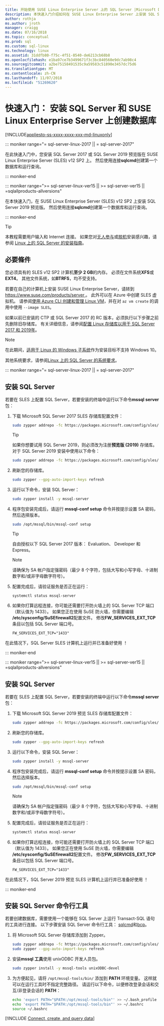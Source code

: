 ```yaml
---
title: 开始使用 SUSE Linux Enterprise Server 上的 SQL Server |Microsoft Docs
description: 本快速入门介绍如何在 SUSE Linux Enterprise Server 上安装 SQL Server 2017 或 SQL Server 2019 然后创建和查询使用 sqlcmd 数据库。
author: rothja
ms.author: jroth
manager: craigg
ms.date: 07/16/2018
ms.topic: conceptual
ms.prod: sql
ms.custom: sql-linux
ms.technology: linux
ms.assetid: 31ddfb80-f75c-4f51-8540-de6213cb68b8
ms.openlocfilehash: e1ba97ce7b3499671f3c3bc840560e9dc7ab98c4
ms.sourcegitcommit: a2be75158491535c9a59583c51890e3457dc75d6
ms.translationtype: MT
ms.contentlocale: zh-CN
ms.lasthandoff: 11/07/2018
ms.locfileid: "51269620"
---
```

# <a name="quickstart-install-sql-server-and-create-a-database-on-suse-linux-enterprise-server"></a>快速入门： 安装 SQL Server 和 SUSE Linux Enterprise Server 上创建数据库

[!INCLUDE[appliesto-ss-xxxx-xxxx-xxx-md-linuxonly](../includes/appliesto-ss-xxxx-xxxx-xxx-md-linuxonly.md)]

<!--SQL Server 2017 on Linux-->
::: moniker range="= sql-server-linux-2017 || = sql-server-2017"

在此快速入门中，您安装 SQL Server 2017 或 SQL Server 2019 预览版在 SUSE Linux Enterprise Server (SLES) v12 SP2 上。 然后使用连接**sqlcmd**创建第一个数据库和运行查询。

::: moniker-end
<!--SQL Server 2019 on Linux-->
::: moniker range=">= sql-server-linux-ver15 || >= sql-server-ver15 || =sqlallproducts-allversions"

在本快速入门，在 SUSE Linux Enterprise Server (SLES) v12 SP2 上安装 SQL Server 2019 预览版。 然后使用连接**sqlcmd**创建第一个数据库和运行查询。

::: moniker-end

> [!TIP]
> 本教程需要用户输入和 Internet 连接。 如果您对[无人参与](sql-server-linux-setup.md#unattended)或[脱机](sql-server-linux-setup.md#offline)安装感兴趣，请参阅 [Linux 上的 SQL Server 的安装指南](sql-server-linux-setup.md)。

## <a name="prerequisites"></a>必要條件

您必须具有的 SLES v12 SP2 计算机**至少 2 GB**的内存。 必须在文件系统**XFS**或**EXT4**。 其他文件系统，如**BTRFS**，均不受支持。

若要在自己的计算机上安装 SUSE Linux Enterprise Server，请转到[ https://www.suse.com/products/server ](https://www.suse.com/products/server)。 此外可以在 Azure 中创建 SLES 虚拟机。 请参阅[使用 Azure CLI 创建和管理 Linux VM](https://docs.microsoft.com/azure/virtual-machines/linux/tutorial-manage-vm)，并在对 `az vm create` 的调用中使用 `--image SLES`。

如果以前已安装的 CTP 或 SQL Server 2017 的 RC 版本，必须执行以下步骤之前先删除旧存储库。 有关详细信息，请参阅[配置 Linux 存储库以用于 SQL Server 2017 和 2019年](sql-server-linux-change-repo.md)。

> [!NOTE]
> 在此期间，[适用于 Linux 的 Windows 子系统](https://msdn.microsoft.com/commandline/wsl/about)作为安装目标不支持 Windows 10。

其他系统要求，请参阅[Linux 上的 SQL Server 的系统要求](sql-server-linux-setup.md#system)。

<!--SQL Server 2017 on Linux-->
::: moniker range="= sql-server-linux-2017 || = sql-server-2017"

## <a id="install"></a>安装 SQL Server

若要在 SLES 上配置 SQL Server，若要安装的终端中运行以下命令**mssql server**包：

1. 下载 Microsoft SQL Server 2017 SLES 存储库配置文件：

   ```bash
   sudo zypper addrepo -fc https://packages.microsoft.com/config/sles/12/mssql-server-2017.repo
   ```

   > [!TIP]
   > 如果你想要试用 SQL Server 2019，则必须改为注册**预览版 (2019)** 存储库。 对于 SQL Server 2019 安装中使用以下命令：
   >
   > ```bash
   > sudo zypper addrepo -fc https://packages.microsoft.com/config/sles/12/mssql-server-preview.repo
   > ```

2. 刷新您的存储库。

   ```bash
   sudo zypper --gpg-auto-import-keys refresh 
   ```
   
3. 运行以下命令，安装 SQL Server：

   ```bash
   sudo zypper install -y mssql-server
   ```

4. 程序包安装完成后，请运行 **mssql-conf setup** 命令并按提示设置 SA 密码，然后选择版本。

   ```bash
   sudo /opt/mssql/bin/mssql-conf setup
   ```

   > [!TIP]
   > 自由授权以下 SQL Server 2017 版本： Evaluation、 Developer 和 Express。

   > [!NOTE]
   > 请确保为 SA 帐户指定强密码（最少 8 个字符，包括大写和小写字母、十进制数字和/或非字母数字符号）。

5. 配置完成后，请验证服务是否正在运行：

   ```bash
   systemctl status mssql-server
   ```

6. 如果你打算远程连接，你可能还需要打开防火墙上的 SQL Server TCP 端口 （默认值为 1433）。 如果您正在使用 SuSE 防火墙，你需要编辑 **/etc/sysconfig/SuSEfirewall2**配置文件。 修改**FW_SERVICES_EXT_TCP**条目以包括 SQL Server 端口号。

   ```
   FW_SERVICES_EXT_TCP="1433"
   ```

在此情况下，SQL Server SLES 计算机上运行并已准备好使用 ！

::: moniker-end
<!--SQL Server 2019 on Linux-->
::: moniker range=">= sql-server-linux-ver15 || >= sql-server-ver15 || =sqlallproducts-allversions"

## <a id="install"></a>安装 SQL Server

若要在 SLES 上配置 SQL Server，若要安装的终端中运行以下命令**mssql server**包：

1. 下载 Microsoft SQL Server 2019 预览 SLES 存储库配置文件：

   ```bash
   sudo zypper addrepo -fc https://packages.microsoft.com/config/sles/12/mssql-server-preview.repo
   ```

2. 刷新您的存储库。

   ```bash
   sudo zypper --gpg-auto-import-keys refresh 
   ```
   
3. 运行以下命令，安装 SQL Server：

   ```bash
   sudo zypper install -y mssql-server
   ```

4. 程序包安装完成后，请运行 **mssql-conf setup** 命令并按提示设置 SA 密码，然后选择版本。

   ```bash
   sudo /opt/mssql/bin/mssql-conf setup
   ```

   > [!NOTE]
   > 请确保为 SA 帐户指定强密码（最少 8 个字符，包括大写和小写字母、十进制数字和/或非字母数字符号）。

5. 配置完成后，请验证服务是否正在运行：

   ```bash
   systemctl status mssql-server
   ```

6. 如果你打算远程连接，你可能还需要打开防火墙上的 SQL Server TCP 端口 （默认值为 1433）。 如果您正在使用 SuSE 防火墙，你需要编辑 **/etc/sysconfig/SuSEfirewall2**配置文件。 修改**FW_SERVICES_EXT_TCP**条目以包括 SQL Server 端口号。

   ```
   FW_SERVICES_EXT_TCP="1433"
   ```

在此情况下，SQL Server 2019 预览 SLES 计算机上运行并已准备好使用 ！

::: moniker-end


## <a id="tools"></a>安装 SQL Server 命令行工具

若要创建数据库，需要使用一个能够在 SQL Server 上运行 Transact-SQL 语句的工具进行连接。 以下步骤安装 SQL Server 命令行工具： [sqlcmd](../tools/sqlcmd-utility.md)和[bcp](../tools/bcp-utility.md)。

1. 将 Microsoft SQL Server 存储库添加到 Zypper。

   ```bash
   sudo zypper addrepo -fc https://packages.microsoft.com/config/sles/12/prod.repo 
   sudo zypper --gpg-auto-import-keys refresh
   ```

1. 安装**mssql 工具**使用 unixODBC 开发人员包。

   ```bash
   sudo zypper install -y mssql-tools unixODBC-devel
   ```

1. 为方便起见，请将 `/opt/mssql-tools/bin/` 添加到 **PATH** 环境变量。 这样就可以在运行工具时不指定完整路径。 请运行以下命令，以便修改登录会话和交互/非登录会话的 **PATH**：

   ```bash
   echo 'export PATH="$PATH:/opt/mssql-tools/bin"' >> ~/.bash_profile
   echo 'export PATH="$PATH:/opt/mssql-tools/bin"' >> ~/.bashrc
   source ~/.bashrc
   ```

[!INCLUDE [Connect, create, and query data](../includes/sql-linux-quickstart-connect-query.md)]
